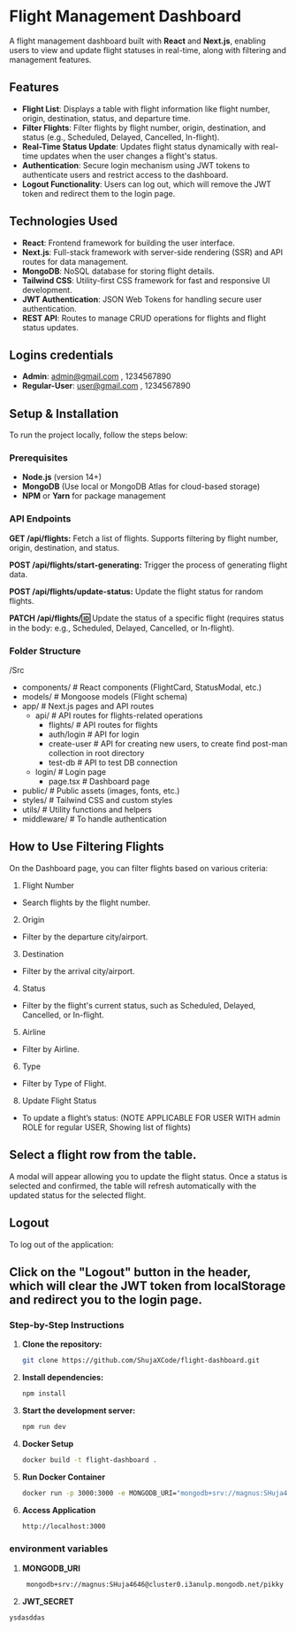 # Flight Management Dashboard

A flight management dashboard built with **React** and **Next.js**, enabling users to view and update flight statuses in real-time, along with filtering and management features.

## Features

- **Flight List**: Displays a table with flight information like flight number, origin, destination, status, and departure time.
- **Filter Flights**: Filter flights by flight number, origin, destination, and status (e.g., Scheduled, Delayed, Cancelled, In-flight).
- **Real-Time Status Update**: Updates flight status dynamically with real-time updates when the user changes a flight's status.
- **Authentication**: Secure login mechanism using JWT tokens to authenticate users and restrict access to the dashboard.
- **Logout Functionality**: Users can log out, which will remove the JWT token and redirect them to the login page.

## Technologies Used

- **React**: Frontend framework for building the user interface.
- **Next.js**: Full-stack framework with server-side rendering (SSR) and API routes for data management.
- **MongoDB**: NoSQL database for storing flight details.
- **Tailwind CSS**: Utility-first CSS framework for fast and responsive UI development.
- **JWT Authentication**: JSON Web Tokens for handling secure user authentication.
- **REST API**: Routes to manage CRUD operations for flights and flight status updates.

## Logins credentials

- **Admin**: admin@gmail.com , 1234567890
- **Regular-User**: user@gmail.com , 1234567890



## Setup & Installation

To run the project locally, follow the steps below:

### Prerequisites

- **Node.js** (version 14+)
- **MongoDB** (Use local or MongoDB Atlas for cloud-based storage)
- **NPM** or **Yarn** for package management

### API Endpoints
**GET /api/flights:** 
Fetch a list of flights. Supports filtering by flight number, origin, destination, and status.

**POST /api/flights/start-generating:**
Trigger the process of generating flight data.

**POST /api/flights/update-status:**
Update the flight status for random flights.

**PATCH /api/flights/:id:**
Update the status of a specific flight (requires status in the body: e.g., Scheduled, Delayed, Cancelled, or In-flight).





### Folder Structure

/Src
- components/         # React components (FlightCard, StatusModal, etc.)
- models/             # Mongoose models (Flight schema)
- app/                # Next.js pages and API routes
  - api/              # API routes for flights-related operations
    - flights/        # API routes for flights
    - auth/login      # API for login
    - create-user     # API for creating new users, to create find post-man collection in root directory
    - test-db         # API to test DB connection
  - login/            # Login page
    - page.tsx        # Dashboard page
- public/             # Public assets (images, fonts, etc.)
- styles/             # Tailwind CSS and custom styles
- utils/              # Utility functions and helpers
- middleware/         # To handle authentication


## How to Use Filtering Flights
On the Dashboard page, you can filter flights based on various criteria:

1. Flight Number
- Search flights by the flight number.
2. Origin
-  Filter by the departure city/airport.
3. Destination
-  Filter by the arrival city/airport.
4. Status
-  Filter by the flight's current status, such as Scheduled, Delayed, Cancelled, or In-flight.
5. Airline
- Filter by Airline.
6.  Type
- Filter by Type of Flight.
8. Update Flight Status
- To update a flight’s status: (NOTE APPLICABLE FOR USER WITH admin ROLE for regular USER, Showing list of flights)

## Select a flight row from the table.
A modal will appear allowing you to update the flight status.
Once a status is selected and confirmed, the table will refresh automatically with the updated status for the selected flight.

## Logout
To log out of the application:

## Click on the "Logout" button in the header, which will clear the JWT token from localStorage and redirect you to the login page.



### Step-by-Step Instructions

1. **Clone the repository:**
   ```bash
   git clone https://github.com/ShujaXCode/flight-dashboard.git

2. **Install dependencies:**
   ```bash
   npm install

3. **Start the development server:**
   ```bash
   npm run dev

4. **Docker Setup**
   ```bash
   docker build -t flight-dashboard .

5. **Run Docker Container**
   ```bash
   docker run -p 3000:3000 -e MONGODB_URI="mongodb+srv://magnus:SHuja4646@cluster0.i3anulp.mongodb.net/pikky" -e JWT_SECRET="ysdasddas" flight-dashboard

6. **Access Application**
   ```bash
   http://localhost:3000

### environment variables

1. **MONGODB_URI**
   ```bash
    mongodb+srv://magnus:SHuja4646@cluster0.i3anulp.mongodb.net/pikky

2. **JWT_SECRET**
  ```bash
  ysdasddas
